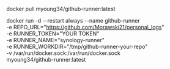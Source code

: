 docker pull myoung34/github-runner:latest

docker run -d --restart always --name github-runner \
  -e REPO_URL="https://github.com/Morawski21/personal_logs" \
  -e RUNNER_TOKEN="YOUR TOKEN" \
  -e RUNNER_NAME="synology-runner" \
  -e RUNNER_WORKDIR="/tmp/github-runner-your-repo" \
  -v /var/run/docker.sock:/var/run/docker.sock \
  myoung34/github-runner:latest